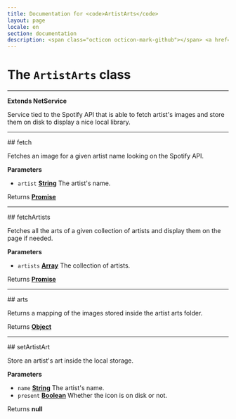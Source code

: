 ```yaml
---
title: Documentation for <code>ArtistArts</code>
layout: page
locale: en
section: documentation
description: <span class="octicon octicon-mark-github"></span> <a href="https://github.com/daplayer/daplayer/tree/master/app/services/artist_arts.js">See the app/services/artist_arts.js file on GitHub</a>
---
```

# The `ArtistArts` class
<hr>

**Extends NetService**

Service tied to the Spotify API that is able to fetch
artist's images and store them on disk to display a
nice local library.

<hr>
## fetch

Fetches an image for a given artist name looking on
the Spotify API.

**Parameters**

-   `artist` **[String](https://developer.mozilla.org/en-US/docs/Web/JavaScript/Reference/Global_Objects/String)** The artist's name.

Returns **[Promise](https://developer.mozilla.org/en-US/docs/Web/JavaScript/Reference/Global_Objects/Promise)** 

<hr>
## fetchArtists

Fetches all the arts of a given collection of artists
and display them on the page if needed.

**Parameters**

-   `artists` **[Array](https://developer.mozilla.org/en-US/docs/Web/JavaScript/Reference/Global_Objects/Array)** The collection of artists.

Returns **[Promise](https://developer.mozilla.org/en-US/docs/Web/JavaScript/Reference/Global_Objects/Promise)** 

<hr>
## arts

Returns a mapping of the images stored inside the artist
arts folder.

Returns **[Object](https://developer.mozilla.org/en-US/docs/Web/JavaScript/Reference/Global_Objects/Object)** 

<hr>
## setArtistArt

Store an artist's art inside the local storage.

**Parameters**

-   `name` **[String](https://developer.mozilla.org/en-US/docs/Web/JavaScript/Reference/Global_Objects/String)** The artist's name.
-   `present` **[Boolean](https://developer.mozilla.org/en-US/docs/Web/JavaScript/Reference/Global_Objects/Boolean)** Whether the icon is on disk or not.

Returns **null** 
